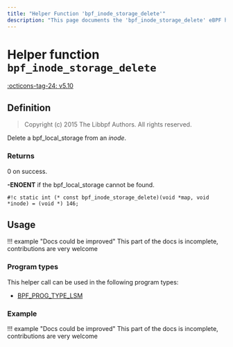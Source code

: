 ```yaml
---
title: "Helper Function 'bpf_inode_storage_delete'"
description: "This page documents the 'bpf_inode_storage_delete' eBPF helper function, including its defintion, usage, program types that can use it, and examples."
---
```

# Helper function `bpf_inode_storage_delete`

<!-- [FEATURE_TAG](bpf_inode_storage_delete) -->
[:octicons-tag-24: v5.10](https://github.com/torvalds/linux/commit/8ea636848aca35b9f97c5b5dee30225cf2dd0fe6)
<!-- [/FEATURE_TAG] -->

## Definition

> Copyright (c) 2015 The Libbpf Authors. All rights reserved.


<!-- [HELPER_FUNC_DEF] -->
Delete a bpf_local_storage from an _inode_.

### Returns

0 on success.

**-ENOENT** if the bpf_local_storage cannot be found.

`#!c static int (* const bpf_inode_storage_delete)(void *map, void *inode) = (void *) 146;`
<!-- [/HELPER_FUNC_DEF] -->

## Usage

!!! example "Docs could be improved"
    This part of the docs is incomplete, contributions are very welcome

### Program types

This helper call can be used in the following program types:

<!-- DO NOT EDIT MANUALLY -->
<!-- [HELPER_FUNC_PROG_REF] -->
 * [BPF_PROG_TYPE_LSM](../program-type/BPF_PROG_TYPE_LSM.md)
<!-- [/HELPER_FUNC_PROG_REF] -->

### Example

!!! example "Docs could be improved"
    This part of the docs is incomplete, contributions are very welcome
